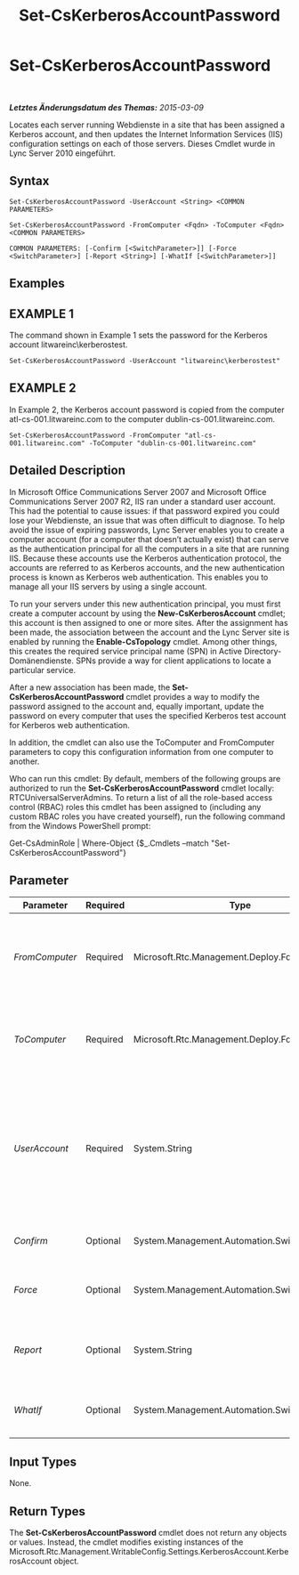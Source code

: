 ﻿---
title: Set-CsKerberosAccountPassword
TOCTitle: Set-CsKerberosAccountPassword
ms:assetid: 837292b9-3c08-4c3c-a49d-3f9492518ddd
ms:mtpsurl: https://technet.microsoft.com/de-de/library/Gg398659(v=OCS.15)
ms:contentKeyID: 49294597
ms.date: 05/19/2016
mtps_version: v=OCS.15
ms.translationtype: HT
---

# Set-CsKerberosAccountPassword

 

_**Letztes Änderungsdatum des Themas:** 2015-03-09_

Locates each server running Webdienste in a site that has been assigned a Kerberos account, and then updates the Internet Information Services (IIS) configuration settings on each of those servers. Dieses Cmdlet wurde in Lync Server 2010 eingeführt.

## Syntax

    Set-CsKerberosAccountPassword -UserAccount <String> <COMMON PARAMETERS>

    Set-CsKerberosAccountPassword -FromComputer <Fqdn> -ToComputer <Fqdn> <COMMON PARAMETERS>

    COMMON PARAMETERS: [-Confirm [<SwitchParameter>]] [-Force <SwitchParameter>] [-Report <String>] [-WhatIf [<SwitchParameter>]]

## Examples

## EXAMPLE 1

The command shown in Example 1 sets the password for the Kerberos account litwareinc\\kerberostest.

    Set-CsKerberosAccountPassword -UserAccount "litwareinc\kerberostest"

## EXAMPLE 2

In Example 2, the Kerberos account password is copied from the computer atl-cs-001.litwareinc.com to the computer dublin-cs-001.litwareinc.com.

    Set-CsKerberosAccountPassword -FromComputer "atl-cs-001.litwareinc.com" -ToComputer "dublin-cs-001.litwareinc.com"

## Detailed Description

In Microsoft Office Communications Server 2007 and Microsoft Office Communications Server 2007 R2, IIS ran under a standard user account. This had the potential to cause issues: if that password expired you could lose your Webdienste, an issue that was often difficult to diagnose. To help avoid the issue of expiring passwords, Lync Server enables you to create a computer account (for a computer that doesn’t actually exist) that can serve as the authentication principal for all the computers in a site that are running IIS. Because these accounts use the Kerberos authentication protocol, the accounts are referred to as Kerberos accounts, and the new authentication process is known as Kerberos web authentication. This enables you to manage all your IIS servers by using a single account.

To run your servers under this new authentication principal, you must first create a computer account by using the **New-CsKerberosAccount** cmdlet; this account is then assigned to one or more sites. After the assignment has been made, the association between the account and the Lync Server site is enabled by running the **Enable-CsTopology** cmdlet. Among other things, this creates the required service principal name (SPN) in Active Directory-Domänendienste. SPNs provide a way for client applications to locate a particular service.

After a new association has been made, the **Set-CsKerberosAccountPassword** cmdlet provides a way to modify the password assigned to the account and, equally important, update the password on every computer that uses the specified Kerberos test account for Kerberos web authentication.

In addition, the cmdlet can also use the ToComputer and FromComputer parameters to copy this configuration information from one computer to another.

Who can run this cmdlet: By default, members of the following groups are authorized to run the **Set-CsKerberosAccountPassword** cmdlet locally: RTCUniversalServerAdmins. To return a list of all the role-based access control (RBAC) roles this cmdlet has been assigned to (including any custom RBAC roles you have created yourself), run the following command from the Windows PowerShell prompt:

Get-CsAdminRole | Where-Object {$\_.Cmdlets –match "Set-CsKerberosAccountPassword"}

## Parameter


<table>
<colgroup>
<col style="width: 25%" />
<col style="width: 25%" />
<col style="width: 25%" />
<col style="width: 25%" />
</colgroup>
<thead>
<tr class="header">
<th>Parameter</th>
<th>Required</th>
<th>Type</th>
<th>Description</th>
</tr>
</thead>
<tbody>
<tr class="odd">
<td><p><em>FromComputer</em></p></td>
<td><p>Required</p></td>
<td><p>Microsoft.Rtc.Management.Deploy.Fqdn</p></td>
<td><p>Fully qualified domain name (FQDN) of the computer containing the Kerberos account’s password that will be copied to another computer. This parameter cannot be used if you use the UserAccount parameter.</p></td>
</tr>
<tr class="even">
<td><p><em>ToComputer</em></p></td>
<td><p>Required</p></td>
<td><p>Microsoft.Rtc.Management.Deploy.Fqdn</p></td>
<td><p>FQDN of the computer where the Kerberos account password will be copied. This parameter cannot be used if you use the UserAccount parameter.</p></td>
</tr>
<tr class="odd">
<td><p><em>UserAccount</em></p></td>
<td><p>Required</p></td>
<td><p>System.String</p></td>
<td><p>Account name for the account whose password should be changed. This account name must use the format domain_name\user_name; for example: -UserAccount &quot;litwareinc\kerberostest&quot;.</p>
<p>Note that, despite the name UserAccount, the account is actually a computer account, not a user account.</p></td>
</tr>
<tr class="even">
<td><p><em>Confirm</em></p></td>
<td><p>Optional</p></td>
<td><p>System.Management.Automation.SwitchParameter</p></td>
<td><p>Fordert Sie vor der Ausführung des Befehls zum Bestätigen auf.</p></td>
</tr>
<tr class="odd">
<td><p><em>Force</em></p></td>
<td><p>Optional</p></td>
<td><p>System.Management.Automation.SwitchParameter</p></td>
<td><p>Suppresses the display of any non-fatal error message that might occur when running the command.</p></td>
</tr>
<tr class="even">
<td><p><em>Report</em></p></td>
<td><p>Optional</p></td>
<td><p>System.String</p></td>
<td><p>Enables you to specify a file path for the log file created when the cmdlet runs. For example: -Report &quot;C:\Logs\SetKerberosPassword.html&quot;.</p></td>
</tr>
<tr class="odd">
<td><p><em>WhatIf</em></p></td>
<td><p>Optional</p></td>
<td><p>System.Management.Automation.SwitchParameter</p></td>
<td><p>Beschreibt die Auswirkungen einer Ausführung des Befehls, ohne den Befehl tatsächlich auszuführen.</p></td>
</tr>
</tbody>
</table>


## Input Types

None.

## Return Types

The **Set-CsKerberosAccountPassword** cmdlet does not return any objects or values. Instead, the cmdlet modifies existing instances of the Microsoft.Rtc.Management.WritableConfig.Settings.KerberosAccount.KerberosAccount object.

